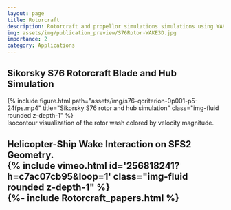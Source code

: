 ```yaml
---
layout: page
title: Rotorcraft
description: Rotorcraft and propellor simulations simulations using WAKE3D.
img: assets/img/publication_preview/S76Rotor-WAKE3D.jpg
importance: 2
category: Applications
---
```


<h2>Sikorsky S76 Rotorcraft Blade and Hub Simulation</h2>
<div class="row">
    <div class="col-sm mt-3 mt-md-0">
        {% include figure.html path="assets/img/s76-qcriterion-0p001-p5-24fps.mp4" title="Sikorsky S76 rotor and hub simulation" class="img-fluid rounded z-depth-1" %}
    </div>
</div>
<div class="caption">
    Isocontour visualization of the rotor wash colored by velocity magnitude.
</div>

<h2>Helicopter-Ship Wake Interaction on SFS2 Geometry.
<div class="row">
    <div class="col-sm mt-3 mt-md-0">
        {% include vimeo.html id='256818241?h=c7ac07cb95&loop=1' class="img-fluid rounded z-depth-1" %}
    </div>
</div>

<article>
    {%- include Rotorcraft_papers.html %}
</article>
